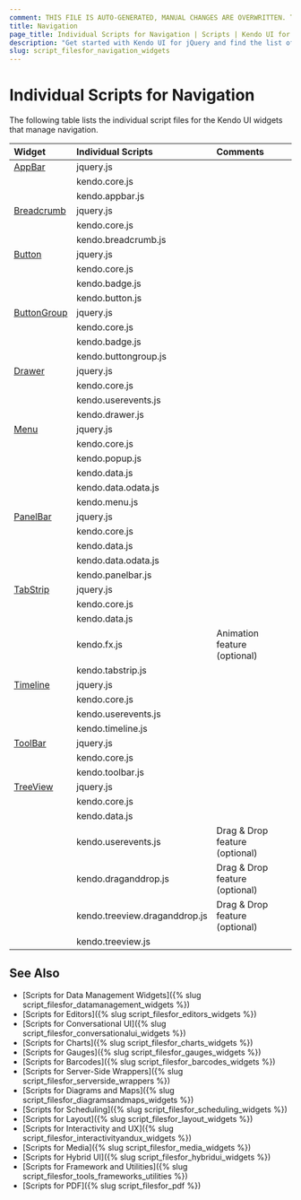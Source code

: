 ```yaml
---
comment: THIS FILE IS AUTO-GENERATED, MANUAL CHANGES ARE OVERWRITTEN. TO UPDATE THE CONTENT, UPDATE COMPONENT DEPENDENCIES AND RUN `rake js_dependencies`.
title: Navigation
page_title: Individual Scripts for Navigation | Scripts | Kendo UI for jQuery
description: "Get started with Kendo UI for jQuery and find the list of required script files for the Kendo UI Navigation"
slug: script_filesfor_navigation_widgets
---
```


# Individual Scripts for Navigation

The following table lists the individual script files for the Kendo UI widgets that manage navigation.&nbsp;&nbsp;

| Widget | Individual Scripts | Comments |
| :---   | :---         | :---     |
| [AppBar](https://demos.telerik.com/kendo-ui/appbar/index) | jquery.js | |
| | kendo.core.js | |
| | kendo.appbar.js | |
| [Breadcrumb](https://demos.telerik.com/kendo-ui/breadcrumb/index) | jquery.js | |
| | kendo.core.js | |
| | kendo.breadcrumb.js | |
| [Button](https://demos.telerik.com/kendo-ui/button/index) | jquery.js | |
| | kendo.core.js | |
| | kendo.badge.js | |
| | kendo.button.js | |
| [ButtonGroup](https://demos.telerik.com/kendo-ui/buttongroup/index) | jquery.js | |
| | kendo.core.js | |
| | kendo.badge.js | |
| | kendo.buttongroup.js | |
| [Drawer](https://demos.telerik.com/kendo-ui/drawer/index) | jquery.js | |
| | kendo.core.js | |
| | kendo.userevents.js | |
| | kendo.drawer.js | |
| [Menu](https://demos.telerik.com/kendo-ui/menu/index) | jquery.js | |
| | kendo.core.js | |
| | kendo.popup.js | |
| | kendo.data.js | |
| | kendo.data.odata.js | |
| | kendo.menu.js | |
| [PanelBar](https://demos.telerik.com/kendo-ui/panelbar/index) | jquery.js | |
| | kendo.core.js | |
| | kendo.data.js | |
| | kendo.data.odata.js | |
| | kendo.panelbar.js | |
| [TabStrip](https://demos.telerik.com/kendo-ui/tabstrip/index) | jquery.js | |
| | kendo.core.js | |
| | kendo.data.js | |
| | kendo.fx.js | Animation feature (optional) |
| | kendo.tabstrip.js | |
| [Timeline](https://demos.telerik.com/kendo-ui/timeline/index) | jquery.js | |
| | kendo.core.js | |
| | kendo.userevents.js | |
| | kendo.timeline.js | |
| [ToolBar](https://demos.telerik.com/kendo-ui/toolbar/index) | jquery.js | |
| | kendo.core.js | |
| | kendo.toolbar.js | |
| [TreeView](https://demos.telerik.com/kendo-ui/treeview/index) | jquery.js | |
| | kendo.core.js | |
| | kendo.data.js | |
| | kendo.userevents.js | Drag & Drop feature (optional) |
| | kendo.draganddrop.js | Drag & Drop feature (optional) |
| | kendo.treeview.draganddrop.js | Drag & Drop feature (optional) |
| | kendo.treeview.js | |

## See Also

+ [Scripts for Data Management Widgets]({% slug script_filesfor_datamanagement_widgets %})
+ [Scripts for Editors]({% slug script_filesfor_editors_widgets %})
+ [Scripts for Conversational UI]({% slug script_filesfor_conversationalui_widgets %})
+ [Scripts for Charts]({% slug script_filesfor_charts_widgets %})
+ [Scripts for Gauges]({% slug script_filesfor_gauges_widgets %})
+ [Scripts for Barcodes]({% slug script_filesfor_barcodes_widgets %})
+ [Scripts for Server-Side Wrappers]({% slug script_filesfor_serverside_wrappers %})
+ [Scripts for Diagrams and Maps]({% slug script_filesfor_diagramsandmaps_widgets %})
+ [Scripts for Scheduling]({% slug script_filesfor_scheduling_widgets %})
+ [Scripts for Layout]({% slug script_filesfor_layout_widgets %})
+ [Scripts for Interactivity and UX]({% slug script_filesfor_interactivityandux_widgets %})
+ [Scripts for Media]({% slug script_filesfor_media_widgets %})
+ [Scripts for Hybrid UI]({% slug script_filesfor_hybridui_widgets %})
+ [Scripts for Framework and Utilities]({% slug script_filesfor_tools_frameworks_utilities %})
+ [Scripts for PDF]({% slug script_filesfor_pdf %})
